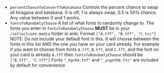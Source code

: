 * `percentChanceToConvertToKatakana` Controls the percent chance to swap all hiragana and katakana. 0 is off, 1 is always swap, 0.5 is 50% chance. Any value between 0 and 1 works.
* `fontsToRandomlyChoose` A list of what fonts to randomly change to. The fonts you enter in `fontsToRandomlyChoose` **MUST** be in your `/collections.media` folder in anki. Format `["A.tff", "B.tff", "C.tcc"]`
NOTE: Do not include your default font in this. It will choose between the fonts in this list AND the one you have on your card already. For example if you want to choose from fonts `A.tff`, `B.tff`, and `C.tff`, and the font on your card is already `A.tff` then `fontsToRandomlyChoose` should be `["B.tff", "C.tff"]`
Fonts `"_hgrkk.ttf"` and `"_yugothb.ttc"` are included by default for convenience 